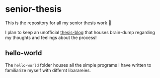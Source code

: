 # senior-thesis

This is the repository for all my senior thesis work :cowboy_hat_face:

I plan to keep an unofficial [thesis-blog](https://github.com/AriaKillebrewBruehl/senior-thesis/blob/main/thesis-blog.md) that houses brain-dump regarding my thoughts and feelings about the process!

## hello-world
The `hello-world` folder houses all the simple programs I have written to familiarize myself with differnt libarareies.
